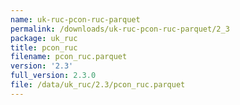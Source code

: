 ```yaml
---
name: uk-ruc-pcon-ruc-parquet
permalink: /downloads/uk-ruc-pcon-ruc-parquet/2_3
package: uk_ruc
title: pcon_ruc
filename: pcon_ruc.parquet
version: '2.3'
full_version: 2.3.0
file: /data/uk_ruc/2.3/pcon_ruc.parquet
---
```

